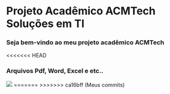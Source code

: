 # Projeto Acadêmico ACMTech Soluções em TI

### Seja bem-vindo ao meu projeto acadêmico ACMTech 

<<<<<<< HEAD
### Arquivos Pdf, Word, Excel e etc..

<img src="https://scontent.fcgh22-1.fna.fbcdn.net/v/t39.30808-6/313403172_1434753493715097_8108109822223264673_n.jpg?_nc_cat=107&ccb=1-7&_nc_sid=730e14&_nc_ohc=jaNO8BNEFFIAX_n_FOB&_nc_ht=scontent.fcgh22-1.fna&oh=00_AfAvxxgUMDdgZ9QlXO3mbVMu13vxEyxNylOzBQWQfBgZlQ&oe=636078DD">
=======
>>>>>>> ca16bff (Meus commits)
